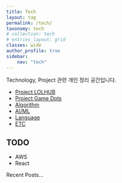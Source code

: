 ```yaml
---
title: Tech
layout: tag
permalink: /tech/
taxonomy: tech
# collection: tech
# entries_layout: grid
classes: wide
author_profile: true
sidebar:
    nav: "tech"
---
```

Technology, Project 관련 개인 정리 공간입니다.

- [Project LOLHUB](/tech/lolhub/)
- [Project Game Dots](/tech/gamedots/)
- [Algorithm](/tech/algorithm/)
- [AI/ML](/tech/AIML/)
- [Language](/tech/language/)
- [ETC](/tech/ETC/)

## TODO

- AWS
- React

Recent Posts...